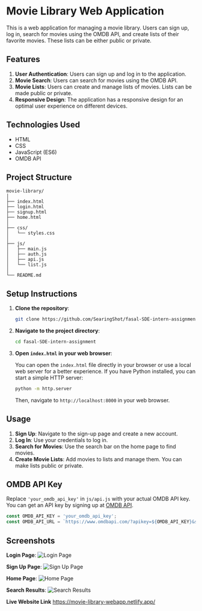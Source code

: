 # Movie Library Web Application

This is a web application for managing a movie library. Users can sign up, log in, search for movies using the OMDB API, and create lists of their favorite movies. These lists can be either public or private.

## Features

1. **User Authentication**: Users can sign up and log in to the application.
2. **Movie Search**: Users can search for movies using the OMDB API.
3. **Movie Lists**: Users can create and manage lists of movies. Lists can be made public or private.
4. **Responsive Design**: The application has a responsive design for an optimal user experience on different devices.

## Technologies Used

- HTML
- CSS
- JavaScript (ES6)
- OMDB API

## Project Structure

```
movie-library/
│
├── index.html
├── login.html
├── signup.html
├── home.html
│
├── css/
│   └── styles.css
│
├── js/
│   ├── main.js
│   ├── auth.js
│   ├── api.js
│   └── list.js
│
└── README.md
```

## Setup Instructions

1. **Clone the repository**:

   ```bash
   git clone https://github.com/SearingShot/fasal-SDE-intern-assignment.git
   ```

2. **Navigate to the project directory**:

   ```bash
   cd fasal-SDE-intern-assignment
   ```

3. **Open `index.html` in your web browser**:

   You can open the `index.html` file directly in your browser or use a local web server for a better experience. If you have Python installed, you can start a simple HTTP server:

   ```bash
   python -m http.server
   ```

   Then, navigate to `http://localhost:8000` in your web browser.

## Usage

1. **Sign Up**: Navigate to the sign-up page and create a new account.
2. **Log In**: Use your credentials to log in.
3. **Search for Movies**: Use the search bar on the home page to find movies.
4. **Create Movie Lists**: Add movies to lists and manage them. You can make lists public or private.

## OMDB API Key

Replace `'your_omdb_api_key'` in `js/api.js` with your actual OMDB API key. You can get an API key by signing up at [OMDB API](http://www.omdbapi.com/apikey.aspx).

```javascript
const OMDB_API_KEY = 'your_omdb_api_key';
const OMDB_API_URL = `https://www.omdbapi.com/?apikey=${OMDB_API_KEY}&s=`;
```

## Screenshots

**Login Page**:
![Login Page](https://github.com/SearingShot/fasal-SDE-intern-assignment/assets/121299642/9667e9b8-ba03-49f3-b9fc-c572092d5947)

**Sign Up Page**:
![Sign Up Page](https://github.com/SearingShot/fasal-SDE-intern-assignment/assets/121299642/c762e021-79ce-44fa-aa23-12ddbf8bc77d)

**Home Page**:
![Home Page](https://github.com/SearingShot/fasal-SDE-intern-assignment/assets/121299642/fdc29e67-4924-43a6-87e4-143f6f98639e)

**Search Results**:
![Search Results](https://github.com/SearingShot/fasal-SDE-intern-assignment/assets/121299642/b13a1574-5daf-4cd6-849e-a2e8ceccf7e6)


**Live Website Link**
https://movie-library-webapp.netlify.app/
